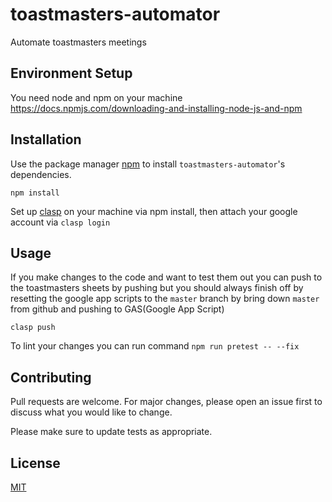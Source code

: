# toastmasters-automator
Automate toastmasters meetings

## Environment Setup

You need node and npm on your machine
https://docs.npmjs.com/downloading-and-installing-node-js-and-npm

## Installation

Use the package manager [npm](https://www.npmjs.com/) to install `toastmasters-automator`'s dependencies.

```node
npm install
```

Set up [clasp](https://github.com/google/clasp/) on your machine via npm install, then attach your google account via `clasp login`

## Usage

If you make changes to the code and want to test them out you can push to the toastmasters sheets by pushing
but you should always finish off by resetting the google app scripts to the `master` branch by bring down `master` from github and pushing to GAS(Google App Script)

```node
clasp push
```

To lint your changes you can run command `npm run pretest -- --fix`

## Contributing
Pull requests are welcome. For major changes, please open an issue first to discuss what you would like to change.

Please make sure to update tests as appropriate.

## License
[MIT](https://choosealicense.com/licenses/mit/)
